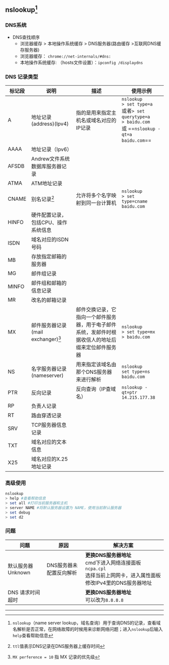 ## nslookup[^1]

### DNS系统

- DNS查找顺序
  - 浏览器缓存 > 本地操作系统缓存 > DNS服务器(路由缓存 >互联网DNS缓存服务器)
  - 浏览器缓存： `chrome://net-internals/#dns:`
  - 本地操作系统缓存: （hosts文件设置）：`ipconfig /displaydns`

### DNS 记录类型

| 标记段 | 说明                                | 描述                                                         | 使用示例                                                     |
| ------ | ----------------- | ---------------------------------------------------------- | ------------------------------------------------------------ |
| A      | 地址记录(address)(Ipv4)             | 指的是用来指定主机名或域名对应的IP记录               | `nslookup`<br />`> set type=a`<br />或者`> set querytype=a`<br />`> baidu.com` <br />或 ==`nslookup -qt=a baidu.com`==|
| AAAA   | 地址记录（Ipv6）                    |                                                              |                                  |
| AFSDB  | Andrew文件系统数据库服务器记录      |                                                              |              |
| ATMA   | ATM地址记录                         |                                                              |                                                              |
| CNAME  | 别名记录[^3]                        | 允许将多个名字映射到同一台计算机                             | `nslookup`<br />`> set type=cname`<br/> `baidu.com`|
| HINFO  | 硬件配置记录，包括CPU、操作系统信息 |                                  |                        |
| ISDN   | 域名对应的ISDN号码                  |                                |                              |
| MB     | 存放指定邮箱的服务器                |                                   |                        |
| MG     | 邮件组记录                          |                      |                       |
| MINFO  | 邮件组和邮箱的信息记录              |                   |                                      |
| MR     | 改名的邮箱记录                      |                     |                                        |
| MX     | 邮件服务器记录(mail exchanger)[^2]  | 邮件交换记录，它指向一个邮件服务器，用于电子邮件系统，发邮件时根据收信人的地址后缀来定位邮件服务器 | `nslookup`<br />`> set type=mx`<br />`> baidu.com`           |
| NS     | 名字服务器记录(nameserver)          | 用来指定该域名由那个DNS服务器来进行解析           | `nslookup`<br /> `set type=ns`<br />`baidu.com`|
| PTR    | 反向记录                            | 反向查询（IP查域名） | `nslookup -qt=ptr 14.215.177.38` |
| RP     | 负责人记录                          |                                   |                                                              |
| RT     | 路由穿透记录                        |                                                              |                                                              |
| SRV    | TCP服务器信息记录                   |                                                              |                                     |
| TXT    | 域名对应的文本信息                  |                                                              |                                                              |
| X25    | 域名对应的X.25地址记录              |                                                              |           |

### 高级使用

```powershell
nslookup
> help #查看帮助信息
> set all #打印当前服务器和主机
> server NAME #将默认服务器设置为 NAME，使用当前默认服务器
> set debug
> set d2
```

### 问题

| 问题              | 原因                    | 解决方案                                                     |
| ----------------- | ----------------------- | ------------------------------------------------------------ |
| 默认服务器Unknown | DNS服务器未配置反向解析 | **更换DNS服务器地址**<br />cmd下进入网络连接面板 `ncpa.cpl`<br />选择当前上网网卡，进入属性面板修改IPv4里的DNS服务器地址 |
| DNS 请求时间超时  |                         | **更换DNS服务器地址**<br />可以改为`8.8.8.8`                 |



---

[^1]: `nslookup`（name server lookup，域名查询）用于查询DNS的记录，查看域名解析是否正常，在网络故障的时候用来诊断网络问题；进入`nslookup`后输入`help`查看帮助信息
[^2]: `MX perference = 10` 指 MX 记录的优先级
[^3]: `ttl`值表示DNS记录在DNS服务器上缓存时间